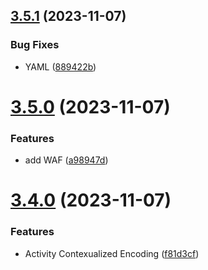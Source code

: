 ## [3.5.1](https://github.com/devsecopsmaturitymodel/DevSecOps-MaturityModel/compare/v3.5.0...v3.5.1) (2023-11-07)


### Bug Fixes

* YAML ([889422b](https://github.com/devsecopsmaturitymodel/DevSecOps-MaturityModel/commit/889422b791cf141838e2ec637406a14d8849ff6a))

# [3.5.0](https://github.com/devsecopsmaturitymodel/DevSecOps-MaturityModel/compare/v3.4.0...v3.5.0) (2023-11-07)


### Features

* add WAF ([a98947d](https://github.com/devsecopsmaturitymodel/DevSecOps-MaturityModel/commit/a98947da41691e23af255cad8778208db09ccc53))

# [3.4.0](https://github.com/devsecopsmaturitymodel/DevSecOps-MaturityModel/compare/v3.3.0...v3.4.0) (2023-11-07)


### Features

* Activity Contexualized Encoding ([f81d3cf](https://github.com/devsecopsmaturitymodel/DevSecOps-MaturityModel/commit/f81d3cfedd013b579fac73e1b62bb57dfbc5a7a3))
